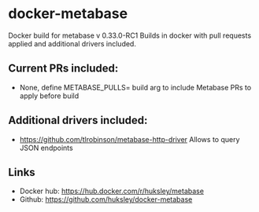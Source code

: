 # docker-metabase

Docker build for metabase v 0.33.0-RC1
Builds in docker with pull requests applied and additional drivers included.

## Current PRs included:

  * None, define METABASE_PULLS= build arg to include Metabase PRs to apply before build

## Additional drivers included:

  * https://github.com/tlrobinson/metabase-http-driver Allows to query JSON endpoints

## Links

  * Docker hub: https://hub.docker.com/r/huksley/metabase
  * Github: https://github.com/huksley/docker-metabase
